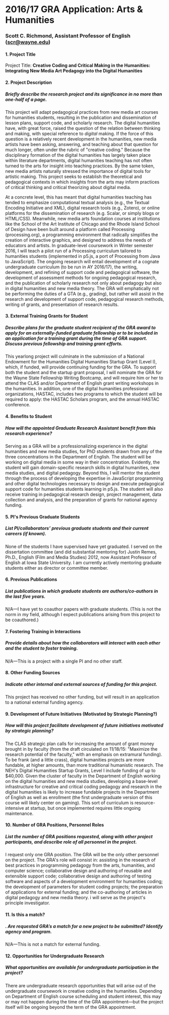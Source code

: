 # 2016/17 GRA Application: Arts & Humanities
### Scott C. Richmond, Assistant Professor of English (scr@wayne.edu)

#### 1. Project Title
Project Title: **Creative Coding and Critical Making in the Humanities: Integrating New Media Art Pedagogy into the Digital Humanities**

#### 2. Project Description
##### Briefly describe the research project and its significance in no more than one-half of a page.
This project will adapt pedagogical practices from new media art courses for humanities students, resulting in the publication and dissemination of lesson plans, support code, and scholarly research. The digital humanities have, with great force, raised the question of the relation between thinking and making, with special reference to *digital* making. If the force of this question is a relatively recent development in the humanities, new media artists have been asking, answering, and teaching about that question for much longer, often under the rubric of "creative coding." Because the disciplinary formation of the digital humanities has largely taken place within literature departments, digital humanities teaching has not often turned to the arts for insight into teaching practices. By the same token, new media artists naturally stressed the importance of digital tools for artistic making. This project seeks to establish the theoretical and pedagogical contexts in which insights from the arts may inform practices of critical thinking and critical theorizing about digital media.

At a concrete level, this has meant that digital humanities teaching has tended to emphasize computational textual analysis (e.g., the Textual Encoding Initiative and XML), digital research tools (e.g., Zotero), or online platforms for the dissemination of research (e.g. Scalar, or simply  blogs or HTML/CSS). Meanwhile, new media arts foundation courses at institutions like the School of the Art Institute of Chicago and the Rhode Island School of Design have been built around a platform called Processing (processing.org), a programming environment that radically simplifies the creation of interactive graphics, and designed to address the needs of educators and artists. In graduate-level coursework in Winter semester 2016, I will teach a pilot run of a Processing curriculum tailored to humanities students (implemented in p5.js, a port of Processing from Java to JavaScript). The ongoing research will entail development of a cognate undergraduate curriculum (to be run in AY 2016/17), the writing, development, and refining of support code and pedagogical software, the development of assessment methods for ongoing pedagogical research, and the publication of scholarly research not only about pedagogy but also in digital humanities and new media theory. The GRA will emphatically not be performing the duties of a GTA (e.g., grading), but rather will assist in the research and development of support code, pedagogical research methods, writing of grants, and presentation of research results.

#### 3. External Training Grants for Student
#####  Describe plans for the graduate student recipient of the GRA award to apply for an externally-funded graduate fellowship or to be included in an application for a training grant during the time of GRA support. Discuss previous fellowship and training grant efforts.
This yearlong project will culminate in the submission of a National Endowment for the Humanities Digital Humanities Startup Grant (Level I), which, if funded, will provide continuing funding for the GRA. To support both the student and the startup grant proposal, I will nominate the GRA for the Wayne State Fellowship Writing Bootcamp, and will require him or her to attend the CLAS and/or Department of English grant writing workshops in the humanities. In addition, one of the digital humanities professional organizations, HASTAC, includes two programs to which the student will be required to apply: the HASTAC Scholars program, and the annual HASTAC conference.

#### 4. Benefits to Student
##### How will the appointed Graduate Research Assistant benefit from this research experience?
Serving as a GRA will be a professionalizing experience in the digital humanities and new media studies, for PhD students drawn from any of the three concentrations in the Department of English.  The student will be working on digital media in some way in their concentration. Evidently, the student will gain domain-specific research skills in digital humanities, new media studies, and digital pedagogy. Beyond this, I will mentor the student through the process of developing the expertise in JavaScript programming and other digital technologies necessary to design and execute pedagogical support code for humanities students learning in p5.js. The student will also receive training in pedagogical research design, project management, data collection and analysis, and the preparation of grants for national agency funding.

#### 5. PI's Previous Graduate Students
##### List PI/collaborators’ previous graduate students and their current careers (if known).
None of the students I have supervised have yet graduated. I served on the dissertation committee (and did substantial mentoring for) Justin Remes, Ph.D., English (Film and Media Studies) 2012, now Assistant Professor of English at Iowa State University. I am currently actively mentoring graduate students either as director or committee member.

#### 6. Previous Publications
##### List publications in which graduate students are authors/co-authors in the last five years.
N/A—I have yet to coauthor papers with graduate students. (This is not the norm in my field, although I expect publications arising from this project to be coauthored.)

#### 7. Fostering Training in Interactions
##### Provide details about how the collaborators will interact with each other and the student to foster training.
N/A—This is a project with a single PI and no other staff.

#### 8. Other Funding Sources
##### Indicate other internal and external sources of funding for this project.
This project has received no other funding, but will result in an application to a national external funding agency.

#### 9. Development of Future Initiatives (Motivated by Strategic Planning?)
##### How will this project facilitate development of future initiatives motivated by strategic planning?
The CLAS strategic plan calls for increasing the amount of grant money brought in by faculty (from the draft circulated on 11/18/15: "Maximize the research potential of the faculty," with an emphasis on extramural funding). To be frank (and a little crass), digital humanities projects are more fundable, at higher amounts, than more traditional humanistic research. The NEH's Digital Humanities Startup Grants, Level I include funding of up to $40,000. Given the cluster of faculty in the Department of English working on the digital humanities and new media studies, developing a base-level infrastructure for creative and critical coding pedagogy and research in the digital humanities is likely to increase fundable projects in the Department of English as well as enrollment (the first undergraduate version of this course will likely center on gaming). This sort of curriculum is resource-intensive at startup, but once implemented requires little ongoing maintenance.

#### 10. Number of GRA Positions, Personnel Roles
##### List the number of GRA positions requested, along with other project participants, and describe role of all personnel in the project.
I request only one GRA position. The GRA will be the only other personnel on the project. The GRA's role will consist in: assisting in the research of best practices in programming pedagogy from the arts, humanities, and computer science; collaborative design and authoring of reusable and extensible support code; collaborative design and authoring of testing software and aspects of a development environment for humanities coding; the development of parameters for student coding projects; the preparation of applications for external funding; and the co-authoring of articles in digital pedagogy and new media theory. i will serve as the project's principle investigator.

#### 11. Is this a match?
##### . Are requested GRA’s a match for a new project to be submitted? Identify agency and program.
N/A—This is not a match for external funding.

#### 12. Opportunities for Undergraduate Research
##### What opportunities are available for undergraduate participation in the project?
There are undergraduate research opportunities that will arise out of the undergraduate coursework in creative coding in the humanities. Depending on Department of English course scheduling and student interest, this may or may not happen during the time of the GRA appointment—but the project itself will be ongoing beyond the term of the GRA appointment.

